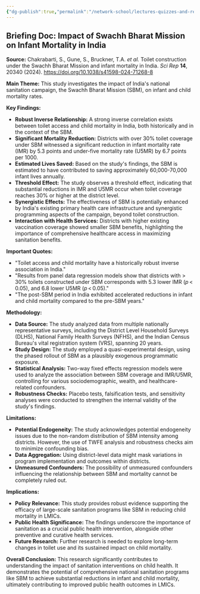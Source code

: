 ```yaml
---
{"dg-publish":true,"permalink":"/network-school/lectures-quizzes-and-references/briefs-timelines-and-study-guides/indian-history/indian-history-swachh-bharat-mission-brief/"}
---
```




## Briefing Doc: Impact of Swachh Bharat Mission on Infant Mortality in India

**Source:** Chakrabarti, S., Gune, S., Bruckner, T.A. _et al._ Toilet construction under the Swachh Bharat Mission and infant mortality in India. _Sci Rep_ **14**, 20340 (2024). https://doi.org/10.1038/s41598-024-71268-8

**Main Theme:** This study investigates the impact of India's national sanitation campaign, the Swachh Bharat Mission (SBM), on infant and child mortality rates.

**Key Findings:**

- **Robust Inverse Relationship:** A strong inverse correlation exists between toilet access and child mortality in India, both historically and in the context of the SBM.
- **Significant Mortality Reduction:** Districts with over 30% toilet coverage under SBM witnessed a significant reduction in infant mortality rate (IMR) by 5.3 points and under-five mortality rate (U5MR) by 6.7 points per 1000.
- **Estimated Lives Saved:** Based on the study's findings, the SBM is estimated to have contributed to saving approximately 60,000-70,000 infant lives annually.
- **Threshold Effect:** The study observes a threshold effect, indicating that substantial reductions in IMR and U5MR occur when toilet coverage reaches 30% or higher at the district level.
- **Synergistic Effects:** The effectiveness of SBM is potentially enhanced by India's existing primary health care infrastructure and synergistic programming aspects of the campaign, beyond toilet construction.
- **Interaction with Health Services:** Districts with higher existing vaccination coverage showed smaller SBM benefits, highlighting the importance of comprehensive healthcare access in maximizing sanitation benefits.

**Important Quotes:**

- "Toilet access and child mortality have a historically robust inverse association in India."
- "Results from panel data regression models show that districts with > 30% toilets constructed under SBM corresponds with 5.3 lower IMR (_p_ < 0.05), and 6.8 lower U5MR (_p_ < 0.05)."
- "The post-SBM period in India exhibited accelerated reductions in infant and child mortality compared to the pre-SBM years."

**Methodology:**

- **Data Source:** The study analyzed data from multiple nationally representative surveys, including the District Level Household Surveys (DLHS), National Family Health Surveys (NFHS), and the Indian Census Bureau's vital registration system (VRS), spanning 20 years.
- **Study Design:** The study employed a quasi-experimental design, using the phased rollout of SBM as a plausibly exogenous programmatic exposure.
- **Statistical Analysis:** Two-way fixed effects regression models were used to analyze the association between SBM coverage and IMR/U5MR, controlling for various sociodemographic, wealth, and healthcare-related confounders.
- **Robustness Checks:** Placebo tests, falsification tests, and sensitivity analyses were conducted to strengthen the internal validity of the study's findings.

**Limitations:**

- **Potential Endogeneity:** The study acknowledges potential endogeneity issues due to the non-random distribution of SBM intensity among districts. However, the use of TWFE analysis and robustness checks aim to minimize confounding bias.
- **Data Aggregation:** Using district-level data might mask variations in program implementation and outcomes within districts.
- **Unmeasured Confounders:** The possibility of unmeasured confounders influencing the relationship between SBM and mortality cannot be completely ruled out.

**Implications:**

- **Policy Relevance:** This study provides robust evidence supporting the efficacy of large-scale sanitation programs like SBM in reducing child mortality in LMICs.
- **Public Health Significance:** The findings underscore the importance of sanitation as a crucial public health intervention, alongside other preventive and curative health services.
- **Future Research:** Further research is needed to explore long-term changes in toilet use and its sustained impact on child mortality.

**Overall Conclusion:** This research significantly contributes to understanding the impact of sanitation interventions on child health. It demonstrates the potential of comprehensive national sanitation programs like SBM to achieve substantial reductions in infant and child mortality, ultimately contributing to improved public health outcomes in LMICs.
